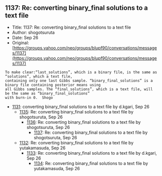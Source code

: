 ## 1137: Re: converting binary_final solutions to a text file

- Title: 1137: Re: converting binary_final solutions to a text file
- Author: shogotsuruta
- Date: Sep 26
- Original: [https://groups.yahoo.com/neo/groups/blupf90/conversations/messages/1137](https://groups.yahoo.com/neo/groups/blupf90/conversations/messages/1137)

```
To make clear:“last_solutions”, which is a binary file, is the same as “solutions”, which a text file,
containing only one last Gibbs sample. “binary_final_solutions” is a binary file containing posterior means using
all Gibbs samples. The “final_solutions”, which is a text file, will be the same as “binary_final_solutions”
with burn-in 0.  Shogo
```

- [1131](1131.md): converting binary_final solutions to a text file by d.kgari, Sep 26
    - [1135](1135.md): Re: converting binary_final solutions to a text file by shogotsuruta, Sep 26
        - [1136](1136.md): Re: converting binary_final solutions to a text file by shogotsuruta, Sep 26
            - [1137](1137.md): Re: converting binary_final solutions to a text file by shogotsuruta, Sep 26
    - [1132](1132.md): Re: converting binary_final solutions to a text file by yutakamasuda, Sep 26
        - [1133](1133.md): Re: converting binary_final solutions to a text file by d.kgari, Sep 26
            - [1134](1134.md): Re: converting binary_final solutions to a text file by yutakamasuda, Sep 26
